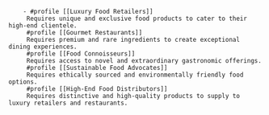         - #profile [[Luxury Food Retailers]]
         Requires unique and exclusive food products to cater to their high-end clientele.
         #profile [[Gourmet Restaurants]]
         Requires premium and rare ingredients to create exceptional dining experiences.
         #profile [[Food Connoisseurs]]
         Requires access to novel and extraordinary gastronomic offerings.
         #profile [[Sustainable Food Advocates]]
         Requires ethically sourced and environmentally friendly food options.
         #profile [[High-End Food Distributors]]
         Requires distinctive and high-quality products to supply to luxury retailers and restaurants.


